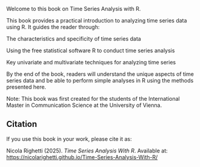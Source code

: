 Welcome to this book on Time Series Analysis with R.

This book provides a practical introduction to analyzing time series data using R. It guides the reader through:

The characteristics and specificity of time series data

Using the free statistical software R to conduct time series analysis

Key univariate and multivariate techniques for analyzing time series

By the end of the book, readers will understand the unique aspects of time series data and be able to perform simple analyses in R using the methods presented here.

Note: This book was first created for the students of the International Master in Communication Science at the University of Vienna.


## Citation

If you use this book in your work, please cite it as:

Nicola Righetti (2025). *Time Series Analysis With R*. Available at: https://nicolarighetti.github.io/Time-Series-Analysis-With-R/


